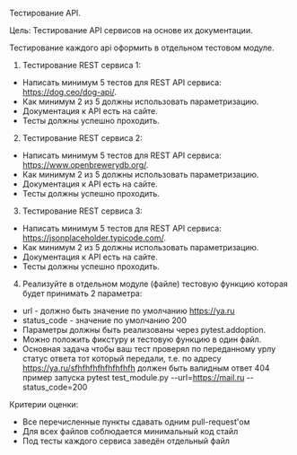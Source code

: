 Тестирование API.

Цель:
Тестирование API сервисов на основе их документации.

Тестирование каждого api оформить в отдельном тестовом модуле.

1) Тестирование REST сервиса 1:
  - Написать минимум 5 тестов для REST API сервиса: https://dog.ceo/dog-api/.
  - Как минимум 2 из 5 должны использовать параметризацию.
  - Документация к API есть на сайте.
  - Тесты должны успешно проходить.
2) Тестирование REST сервиса 2:
  - Написать минимум 5 тестов для REST API сервиса: https://www.openbrewerydb.org/.
  - Как минимум 2 из 5 должны использовать параметризацию.
  - Документация к API есть на сайте.
  - Тесты должны успешно проходить.
3) Тестирование REST сервиса 3:
  - Написать минимум 5 тестов для REST API сервиса: https://jsonplaceholder.typicode.com/.
  - Как минимум 2 из 5 должны использовать параметризацию.
  - Документация к API есть на сайте.
  - Тесты должны успешно проходить.
 4) Реализуйте в отдельном модуле (файле) тестовую функцию которая будет принимать 2 параметра:
  - url - должно быть значение по умолчанию https://ya.ru
  - status_code - значение по умолчанию 200
  - Параметры должны быть реализованы через pytest.addoption.
  - Можно положить фикcтуру и тестовую функцию в один файл.
  - Основная задача чтобы ваш тест проверял по переданному урлу статус ответа тот который передали,
  т.е. по адресу https://ya.ru/sfhfhfhfhfhfhfhfh должен быть валидным ответ 404
  пример запуска pytest test_module.py --url=https://mail.ru --status_code=200

Критерии оценки:
  - Все перечисленные пункты сдавать одним pull-request'ом
  - Для всех файлов соблюдается минимальный код стайл
  - Под тесты каждого сервиса заведён отдельный файл
